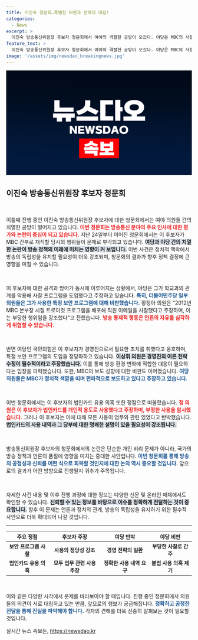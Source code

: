```yaml
---
title: 이진숙 청문회…특별한 비판과 반박의 대립!
categories:
  - News
excerpt: >
  이진숙 방송통신위원장 후보자 청문회에서 여야의 격렬한 공방이 오갔다. 야당은 MBC의 사찰 프로그램과 노조 탄압을 문제삼았고, 여당은 이 후보자의 경영적 판단을 옹호하며 맞섰다. 청문회의 끝은 어디일까?
feature_text: >
  이진숙 방송통신위원장 후보자 청문회에서 여야의 격렬한 공방이 오갔다. 야당은 MBC의 사찰 프로그램과 노조 탄압을 문제삼았고, 여당은 이 후보자의 경영적 판단을 옹호하며 맞섰다. 청문회의 끝은 어디일까?
image: '/assets/img/newsdao_breakingnews.jpg'
---
```


<p><img src="/assets/img/newsdao_breakingnews.jpg" alt="koreaapp 속보" /></p>

<h2 data-ke-size="size26">이진숙 방송통신위원장 후보자 청문회</h2>

<p data-ke-size="size16">&nbsp;</p>

<p>이틀째 진행 중인 이진숙 방송통신위원장 후보자에 대한 청문회에서는 여야 의원들 간의 치열한 공방이 벌어지고 있습니다. <b><span style="color: #ee2323;">이번 청문회는 방송통신 분야의 주요 인사에 대한 평가와 논란이 중심이 되고 있습니다.</span></b> 지난 24일부터 이어진 청문회에서는 이 후보자가 MBC 간부로 재직할 당시의 행위들이 문제로 부각되고 있습니다. <b><span style="background-color: #21538527;">여당과 야당 간의 치열한 논란이 방송 정책의 미래에 미치는 영향이 커 보입니다.</span></b> 이번 사건은 정치적 맥락에서 방송의 독립성을 유지할 필요성이 더욱 강조되며, 청문회의 결과가 향후 정책 결정에 큰 영향을 미칠 수 있습니다. </p>

<p data-ke-size="size16">&nbsp;</p>

<p>이 후보자에 대한 공격과 방어가 동시에 이루어지는 상황에서, 야당은 그가 학교과의 관계를 악용해 사찰 프로그램을 도입했다고 주장하고 있습니다. <b><span style="color: #1a5490;">특히, 더불어민주당 일부 의원들은 그가 사용한 특정 보안 프로그램에 대해 비판했습니다.</span></b> 황정아 의원은 "2012년 MBC 본부장 시절 트로이컷 프로그램을 배포해 직원 이메일을 사찰했다고 주장하며, 이는 부당한 행위임을 강조했다"고 전했습니다. <b><span style="color: #ee2323;">방송 통제적 행동은 언론의 자유를 심각하게 위협할 수 있습니다.</span></b></p>

<p data-ke-size="size16">&nbsp;</p>

<p>반면 여당인 국민의힘은 이 후보자가 경영진으로서 필요한 조치를 취했다고 옹호하며, 특정 보안 프로그램의 도입을 정당화하고 있습니다. <b><span style="background-color: #21538527;">이상휘 의원은 경영진의 여론 전략 수정이 필수적이라고 주장했습니다.</span></b> 이를 통해 방송 환경 변화에 적합한 대응이 필요하다는 입장을 피력했습니다. 또한, MBC의 보도 성향에 대한 비판도 이어졌습니다. <b><span style="color: #1a5490;">여당 의원들은 MBC가 정치적 색깔을 띠며 편파적으로 보도하고 있다고 주장하고 있습니다.</span></b></p>

<p data-ke-size="size16">&nbsp;</p>

<p>이번 청문회에서는 이 후보자의 법인카드 유용 의혹 또한 쟁점으로 떠올랐습니다. <b><span style="color: #ee2323;">정 의원은 이 후보자가 법인카드를 개인적 용도로 사용했다고 주장하며, 부정한 사용을 암시했습니다.</span></b> 그러나 이 후보자는 이에 대해 모든 사용이 업무와 관련 있었다고 반박했습니다. <b><span style="background-color: #21538527;">법인카드의 사용 내역과 그 당부에 대한 명쾌한 설명이 있을 필요성이 강조됩니다.</span></b></p>

<p data-ke-size="size16">&nbsp;</p>

<p>방송통신위원장 후보자의 청문회에서의 논란은 단순한 개인 비리 문제가 아니라, 국가의 방송 정책과 언론의 품질에 영향을 미치는 중대한 사안입니다. <b><span style="color: #1a5490;">이번 청문회를 통해 방송의 공정성과 신뢰를 어떤 식으로 회복할 것인지에 대한 논의 역시 중요할 것입니다.</span></b> 앞으로의 결과가 어떤 방향으로 진행될지 귀추가 주목됩니다.</p>

<p data-ke-size="size16">&nbsp;</p>

<p>자세한 사건 내용 및 이후 진행 과정에 대한 정보는 다양한 신문 및 온라인 매체에서도 확인할 수 있습니다. <b><span style="background-color: #21538527;">신뢰할 수 있는 정보를 바탕으로 이슈를 정확하게 전달하는 것이 중요합니다.</span></b> 향후 이 문제는 언론과 정치의 관계, 방송의 독립성을 유지하기 위한 필수적 사안으로 더욱 확대되어 나갈 것입니다. </p>

<hr />

<table style="width: 100%;">
    <thead>
        <tr>
            <th style="text-align: center;">주요 쟁점</th>
            <th style="text-align: center;">후보자 주장</th>
            <th style="text-align: center;">여당 반박</th>
            <th style="text-align: center;">야당 비판</th>
        </tr>
    </thead>
    <tbody>
        <tr>
            <td style="text-align: center; height: 17px;"><b>보안 프로그램 사찰</b></td>
            <td style="text-align: center; height: 17px;"><b>사용의 정당성 강조</b></td>
            <td style="text-align: center; height: 17px;"><b>경영 전략의 일환</b></td>
            <td style="text-align: center; height: 17px;"><b>부당한 사찰로 간주</b></td>
        </tr>
        <tr>
            <td style="text-align: center; height: 17px;"><b>법인카드 유용 의혹</b></td>
            <td style="text-align: center; height: 17px;"><b>모두 업무 관련 사용 주장</b></td>
            <td style="text-align: center; height: 17px;"><b>정확한 사용 내역 요구</b></td>
            <td style="text-align: center; height: 17px;"><b>불법 사용 의혹 제기</b></td>
        </tr>
    </tbody>
</table>

<p data-ke-size="size16">&nbsp;</p>

<p>이와 같은 다양한 시각에서 문제를 바라보아야 할 때입니다. 진행 중인 청문회에서 의원들의 의견이 서로 대립하고 있는 만큼, 앞으로의 행보가 궁금해집니다. <b><span style="color: #1a5490;">정확하고 공정한 전달을 통해 진실을 파악해야 합니다.</span></b> 각자의 견해를 더욱 신중히 살펴보는 것이 필요할 것입니다.</p>
실시간 뉴스 속보는, <a href="https://newsdao.kr" rel="dofollow">https://newsdao.kr</a>


